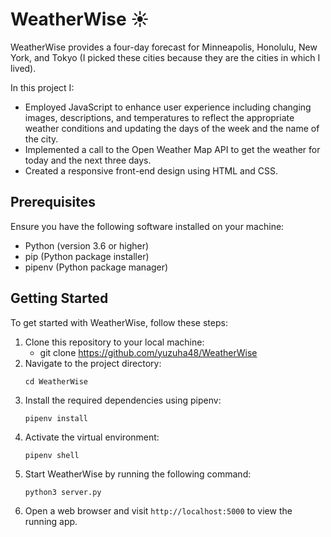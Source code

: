 # WeatherWise ☀️

WeatherWise provides a four-day forecast for Minneapolis, Honolulu, New York, and Tokyo (I picked these cities because they are the cities in which I lived). 

In this project I:

- Employed JavaScript to enhance user experience including changing images, descriptions, and temperatures to reflect the appropriate weather conditions and updating the days of the week and the name of the city. 
- Implemented a call to the Open Weather Map API to get the weather for today and the next three days.
- Created a responsive front-end design using HTML and CSS. 

## Prerequisites

Ensure you have the following software installed on your machine:
- Python (version 3.6 or higher)
- pip (Python package installer)
- pipenv (Python package manager)

## Getting Started 

To get started with WeatherWise, follow these steps: 
1. Clone this repository to your local machine:
   - git clone https://github.com/yuzuha48/WeatherWise
2. Navigate to the project directory:
   ```
   cd WeatherWise
   ```
3. Install the required dependencies using pipenv:
   ```
   pipenv install
   ```
4. Activate the virtual environment:
   ```
   pipenv shell
   ```
5. Start WeatherWise by running the following command:
     ```
     python3 server.py
     ```
6. Open a web browser and visit `http://localhost:5000` to view the running app. 

